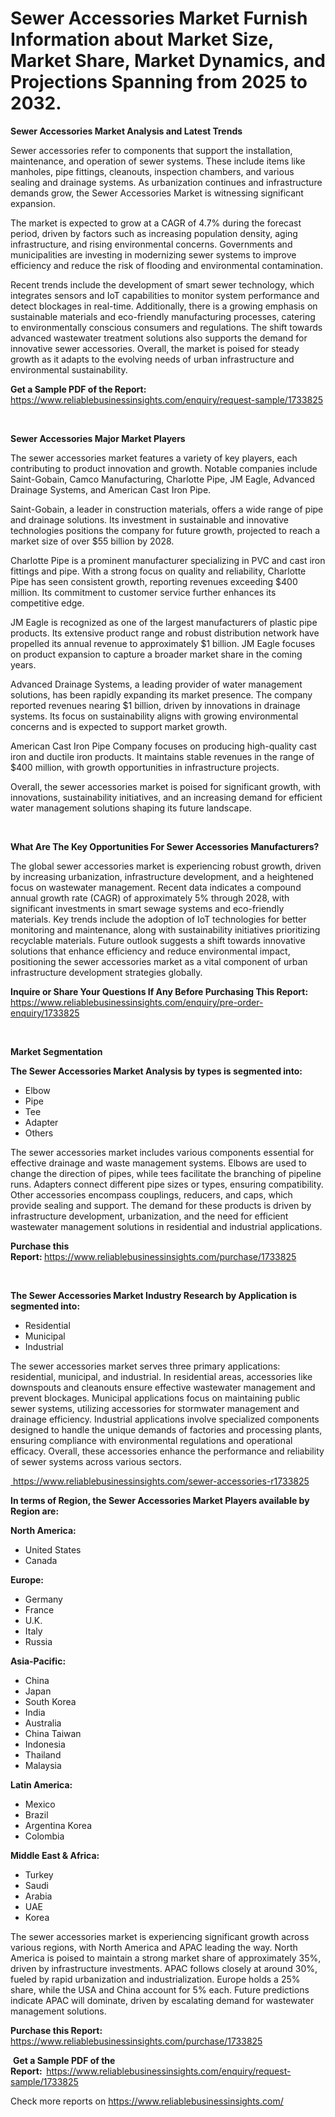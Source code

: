 <p><h1>Sewer Accessories Market Furnish Information about Market Size, Market Share, Market Dynamics, and Projections Spanning from 2025 to 2032.</h1></p><p><strong>Sewer Accessories Market Analysis and Latest Trends</strong></p>
<p><p>Sewer accessories refer to components that support the installation, maintenance, and operation of sewer systems. These include items like manholes, pipe fittings, cleanouts, inspection chambers, and various sealing and drainage systems. As urbanization continues and infrastructure demands grow, the Sewer Accessories Market is witnessing significant expansion. </p><p>The market is expected to grow at a CAGR of 4.7% during the forecast period, driven by factors such as increasing population density, aging infrastructure, and rising environmental concerns. Governments and municipalities are investing in modernizing sewer systems to improve efficiency and reduce the risk of flooding and environmental contamination. </p><p>Recent trends include the development of smart sewer technology, which integrates sensors and IoT capabilities to monitor system performance and detect blockages in real-time. Additionally, there is a growing emphasis on sustainable materials and eco-friendly manufacturing processes, catering to environmentally conscious consumers and regulations. The shift towards advanced wastewater treatment solutions also supports the demand for innovative sewer accessories. Overall, the market is poised for steady growth as it adapts to the evolving needs of urban infrastructure and environmental sustainability.</p></p>
<p><strong>Get a Sample PDF of the Report:&nbsp;</strong> <a href="https://www.reliablebusinessinsights.com/enquiry/request-sample/1733825?utm_campaign=2461&utm_medium=2&utm_source=Github&utm_content=ia&utm_term=22022025&utm_id=sewer-accessories">https://www.reliablebusinessinsights.com/enquiry/request-sample/1733825</a></p>
<p>&nbsp;</p>
<p><strong>Sewer Accessories Major Market Players</strong></p>
<p><p>The sewer accessories market features a variety of key players, each contributing to product innovation and growth. Notable companies include Saint-Gobain, Camco Manufacturing, Charlotte Pipe, JM Eagle, Advanced Drainage Systems, and American Cast Iron Pipe.</p><p>Saint-Gobain, a leader in construction materials, offers a wide range of pipe and drainage solutions. Its investment in sustainable and innovative technologies positions the company for future growth, projected to reach a market size of over $55 billion by 2028.</p><p>Charlotte Pipe is a prominent manufacturer specializing in PVC and cast iron fittings and pipe. With a strong focus on quality and reliability, Charlotte Pipe has seen consistent growth, reporting revenues exceeding $400 million. Its commitment to customer service further enhances its competitive edge.</p><p>JM Eagle is recognized as one of the largest manufacturers of plastic pipe products. Its extensive product range and robust distribution network have propelled its annual revenue to approximately $1 billion. JM Eagle focuses on product expansion to capture a broader market share in the coming years.</p><p>Advanced Drainage Systems, a leading provider of water management solutions, has been rapidly expanding its market presence. The company reported revenues nearing $1 billion, driven by innovations in drainage systems. Its focus on sustainability aligns with growing environmental concerns and is expected to support market growth.</p><p>American Cast Iron Pipe Company focuses on producing high-quality cast iron and ductile iron products. It maintains stable revenues in the range of $400 million, with growth opportunities in infrastructure projects.</p><p>Overall, the sewer accessories market is poised for significant growth, with innovations, sustainability initiatives, and an increasing demand for efficient water management solutions shaping its future landscape.</p></p>
<p>&nbsp;</p>
<p><strong>What Are The Key Opportunities For Sewer Accessories Manufacturers?</strong></p>
<p><p>The global sewer accessories market is experiencing robust growth, driven by increasing urbanization, infrastructure development, and a heightened focus on wastewater management. Recent data indicates a compound annual growth rate (CAGR) of approximately 5% through 2028, with significant investments in smart sewage systems and eco-friendly materials. Key trends include the adoption of IoT technologies for better monitoring and maintenance, along with sustainability initiatives prioritizing recyclable materials. Future outlook suggests a shift towards innovative solutions that enhance efficiency and reduce environmental impact, positioning the sewer accessories market as a vital component of urban infrastructure development strategies globally.</p></p>
<p><strong>Inquire or Share Your Questions If Any Before Purchasing This Report:</strong> <a href="https://www.reliablebusinessinsights.com/enquiry/pre-order-enquiry/1733825?utm_campaign=2461&utm_medium=2&utm_source=Github&utm_content=ia&utm_term=22022025&utm_id=sewer-accessories">https://www.reliablebusinessinsights.com/enquiry/pre-order-enquiry/1733825</a></p>
<p>&nbsp;</p>
<p><strong>Market Segmentation</strong></p>
<p><strong>The Sewer Accessories Market Analysis by types is segmented into:</strong></p>
<p><ul><li>Elbow</li><li>Pipe</li><li>Tee</li><li>Adapter</li><li>Others</li></ul></p>
<p><p>The sewer accessories market includes various components essential for effective drainage and waste management systems. Elbows are used to change the direction of pipes, while tees facilitate the branching of pipeline runs. Adapters connect different pipe sizes or types, ensuring compatibility. Other accessories encompass couplings, reducers, and caps, which provide sealing and support. The demand for these products is driven by infrastructure development, urbanization, and the need for efficient wastewater management solutions in residential and industrial applications.</p></p>
<p><strong>Purchase this Report:&nbsp;</strong><a href="https://www.reliablebusinessinsights.com/purchase/1733825?utm_campaign=2461&utm_medium=2&utm_source=Github&utm_content=ia&utm_term=22022025&utm_id=sewer-accessories">https://www.reliablebusinessinsights.com/purchase/1733825</a></p>
<p>&nbsp;</p>
<p><strong>The Sewer Accessories Market Industry Research by Application is segmented into:</strong></p>
<p><ul><li>Residential</li><li>Municipal</li><li>Industrial</li></ul></p>
<p><p>The sewer accessories market serves three primary applications: residential, municipal, and industrial. In residential areas, accessories like downspouts and cleanouts ensure effective wastewater management and prevent blockages. Municipal applications focus on maintaining public sewer systems, utilizing accessories for stormwater management and drainage efficiency. Industrial applications involve specialized components designed to handle the unique demands of factories and processing plants, ensuring compliance with environmental regulations and operational efficacy. Overall, these accessories enhance the performance and reliability of sewer systems across various sectors.</p></p>
<p><a href="https://www.reliablebusinessinsights.com/sewer-accessories-r1733825?utm_campaign=2461&utm_medium=2&utm_source=Github&utm_content=ia&utm_term=22022025&utm_id=sewer-accessories">&nbsp;https://www.reliablebusinessinsights.com/sewer-accessories-r1733825</a></p>
<p><strong>In terms of Region, the Sewer Accessories Market Players available by Region are:</strong></p>
<p>
    <p> <strong> North America: </strong>
        <ul>
            <li>United States</li>
            <li>Canada</li>
        </ul>
        </p> 
    <p> <strong> Europe: </strong>
        <ul>
            <li>Germany</li>
            <li>France</li>
            <li>U.K.</li>
            <li>Italy</li>
            <li>Russia</li>
        </ul>
        </p> 
    <p> <strong> Asia-Pacific: </strong>
        <ul>
            <li>China</li>
            <li>Japan</li>
            <li>South Korea</li>
            <li>India</li>
            <li>Australia</li>
            <li>China Taiwan</li>
            <li>Indonesia</li>
            <li>Thailand</li>
            <li>Malaysia</li>
        </ul>
        </p> 
    <p> <strong> Latin America: </strong>
        <ul>
            <li>Mexico</li>
            <li>Brazil</li>
            <li>Argentina Korea</li>
            <li>Colombia</li>
        </ul>
        </p> 
    <p> <strong> Middle East & Africa: </strong>
        <ul>
            <li>Turkey</li>
            <li>Saudi</li>
            <li>Arabia</li>
            <li>UAE</li>
            <li>Korea</li>
        </ul>
    </p>
    </p>
<p><p>The sewer accessories market is experiencing significant growth across various regions, with North America and APAC leading the way. North America is poised to maintain a strong market share of approximately 35%, driven by infrastructure investments. APAC follows closely at around 30%, fueled by rapid urbanization and industrialization. Europe holds a 25% share, while the USA and China account for 5% each. Future predictions indicate APAC will dominate, driven by escalating demand for wastewater management solutions.</p></p>
<p><strong>Purchase this Report: </strong><a href="https://www.reliablebusinessinsights.com/purchase/1733825?utm_campaign=2461&utm_medium=2&utm_source=Github&utm_content=ia&utm_term=22022025&utm_id=sewer-accessories">https://www.reliablebusinessinsights.com/purchase/1733825</a></p>
<p>&nbsp;<strong>Get a Sample PDF of the Report:&nbsp;&nbsp;</strong><a href="https://www.reliablebusinessinsights.com/enquiry/request-sample/1733825?utm_campaign=2461&utm_medium=2&utm_source=Github&utm_content=ia&utm_term=22022025&utm_id=sewer-accessories">https://www.reliablebusinessinsights.com/enquiry/request-sample/1733825</a></p>
<p><strong></strong></p>
<p>Check more reports on <a href="https://www.reliablebusinessinsights.com/?utm_campaign=2461&utm_medium=2&utm_source=Github&utm_content=ia&utm_term=22022025&utm_id=sewer-accessories">https://www.reliablebusinessinsights.com/</a></p>